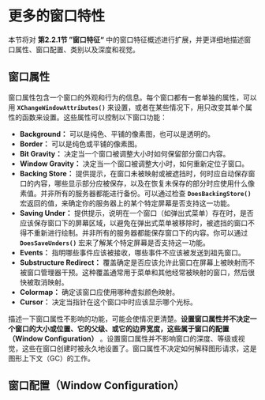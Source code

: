 # 更多的窗口特性

本节将对 **第2.2.1节 ”窗口特征“** 中的窗口特征概述进行扩展，并更详细地描述窗口属性、窗口配置、类别以及深度和视觉。

## 窗口属性

窗口属性包含一个窗口的外观和行为的信息。每个窗口都有一套单独的属性，可以用 **`XChangeWindowAttributes()`** 来设置，或者在某些情况下，用只改变其单个属性的函数来设置。这些属性可以控制以下窗口功能：

- **Background：** 可以是纯色、平铺的像素图，也可以是透明的。
- **Border：** 可以是纯色或平铺的像素图。
- **Bit Gravity：** 决定当一个窗口被调整大小时如何保留部分窗口内容。
- **Window Gravity：** 决定当一个窗口被调整大小时，如何重新定位子窗口。
- **Backing Store：** 提供提示，在窗口未被映射或被遮挡时，何时应自动保存窗口的内容，哪些显示部分应被保存，以及在恢复未保存的部分时应使用什么像素值。并非所有的服务器都能进行备份。可以通过检查 **`DoesBackingStore()`** 宏返回的值，来确定你的服务器上的某个特定屏幕是否支持这一功能。
- **Saving Under：** 提供提示，说明在一个窗口（如弹出式菜单）存在时，是否应该保存窗口下的屏幕区域，以避免在弹出式菜单被移除时，被遮挡的窗口不得不重新进行绘制。并非所有的服务器都能保存窗口下的内容。你可以通过 **`DoesSaveUnders()`** 宏来了解某个特定屏幕是否支持这一功能。
- **Events：** 指明哪些事件应该被接收，哪些事件不应该被发送到祖先窗口。
- **Substructure Redirect：** 覆盖确定是否应该允许此窗口在屏幕上被映射而不被窗口管理器干预。这种覆盖通常用于菜单和其他经常被映射的窗口，然后很快被取消映射。
- **Colormap：** 确定该窗口应使用哪种虚拟颜色映射。
- **Cursor：** 决定当指针在这个窗口中时应该显示哪个光标。

描述一下窗口属性不影响的功能，可能会使情况更清楚。**设置窗口属性并不决定一个窗口的大小或位置、它的父级、或它的边界宽度，这些属于窗口的配置（Window Configuration）** 。设置窗口属性并不影响窗口的深度、等级或视觉，这些在窗口创建时被永久地设置了。窗口属性不决定如何解释图形请求，这是图形上下文（GC）的工作。

## 窗口配置（Window Configuration）


